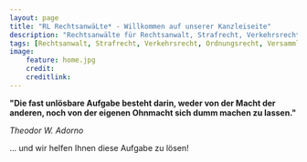 ```yaml
---
layout: page
title: "RL RechtsanwäLte* - Willkommen auf unserer Kanzleiseite"
description: "Rechtsanwälte für Rechtsanwalt, Strafrecht, Verkehrsrecht, Ordnungsrecht, Versammlungsrecht, Datenschutzrecht, Hochschulrecht"
tags: [Rechtsanwalt, Strafrecht, Verkehrsrecht, Ordnungsrecht, Versammlungsrecht, Datenschutzrecht, Hochschulrecht]
image:
    feature: home.jpg
    credit: 
    creditlink: 
---
```


**"Die fast unlösbare Aufgabe besteht darin, weder von der Macht der anderen, noch von der eigenen Ohnmacht sich dumm machen zu lassen."** 
 
_Theodor W. Adorno_

... und wir helfen Ihnen diese Aufgabe zu lösen!
